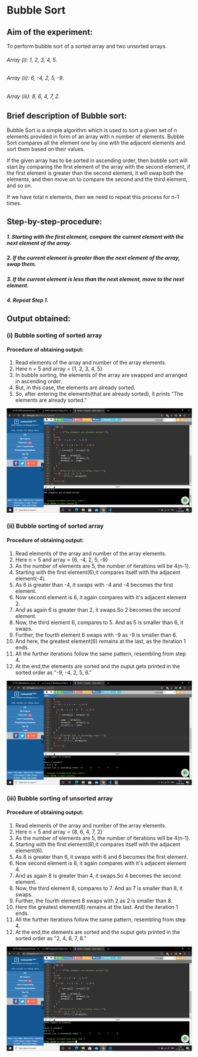 # Bubble Sort
## Aim of the experiment:
To perform bubble sort of a sorted array and two unsorted arrays.
###### Array (i):   1, 2, 3, 4, 5.
###### Array (ii):  6, -4, 2, 5, -9.
###### Array (iii): 8, 6, 4, 7, 2.

## Brief description of Bubble sort:
Bubble Sort is a simple algorithm which is used to sort a given set of n elements provided in form of an array with n number of elements. Bubble Sort compares all the element one by one with the adjacent elements and sort them based on their values.

If the given array has to be sorted in ascending order, then bubble sort will start by comparing the first element of the array with the second element, if the first element is greater than the second element, it will swap both the elements, and then move on to compare the second and the third element, and so on.

If we have total n elements, then we need to repeat this process for n-1 times.

## Step-by-step-procedure:
##### 1. Starting with the first element, compare the current element with the next element of the array.
##### 2. If the current element is greater than the next element of the array, swap them.
##### 3. If the current element is less than the next element, move to the next element. 
##### 4. Repeat Step 1.

## Output obtained:

### (i) Bubble sorting of sorted array
#### Procedure of obtaining output:
1. Read elements of the array and number of the array elements.
2. Here n = 5 and array = {1, 2, 3, 4, 5}
3. In bubble sorting, the elements of the array are swapped and arranged in ascending order.
4. But, in this case, the elements are already sorted.
5. So, after entering the elements(that are already sorted), it prints "The elements are already sorted."

![output](bubblesortoutput1.png)

### (ii) Bubble sorting of sorted array
#### Procedure of obtaining output:
1. Read elements of the array and number of the array elements.
2. Here n = 5 and array = {6, -4, 2, 5, -9}
3. As the number of elements are 5, the number of iterations will be 4(n-1).
4. Starting with the first element(6),it compares itself with the adjacent element(-4).
5. As 6 is greater than -4, it swaps with -4 and -4 becomes the first element.
6. Now second element is 6, it again compares with it's adjacent element 2.
7. And as again 6 is greater than 2, it swaps.So 2 becomes the second element.
8. Now, the third element 6, compares to 5. And as 5 is smaller than 6, it swaps.
9. Further, the fourth element 6 swaps with -9 as -9 is smaller than 6.
10. And here, the greatest element(6) remains at the last, as the iteration 1 ends.
11. All the further iterations follow the same pattern, resembling from step 4.
12. At the end,the elements are sorted and the ouput gets printed in the sorted order as "-9, -4, 2, 5, 6."

![output](bubblesortoutput2.png)

### (iii) Bubble sorting of unsorted array
#### Procedure of obtaining output:
1. Read elements of the array and number of the array elements.
2. Here n = 5 and array = {8, 6, 4, 7, 2}
3. As the number of elements are 5, the number of iterations will be 4(n-1).
4. Starting with the first element(8),it compares itself with the adjacent element(6).
5. As 8 is greater than 6, it swaps with 6 and 6 becomes the first element.
6. Now second element is 8, it again compares with it's adjacent element 4.
7. And as again 8 is greater than 4, it swaps.So 4 becomes the second element.
8. Now, the third element 8, compares to 7. And as 7 is smaller than 8, it swaps.
9. Further, the fourth element 8 swaps with 2 as 2 is smaller than 8.
10. Here the greatest element(8) remains at the last. And the iteration 1 ends.
11. All the further iterations follow the same pattern, resembling from step 4.
12. At the end,the elements are sorted and the ouput gets printed in the sorted order as "2, 4, 6, 7, 8."

![output](bubblesortoutput3.png)

